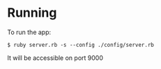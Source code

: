 # Running
To run the app:

    $ ruby server.rb -s --config ./config/server.rb
It will be accessible on port 9000
